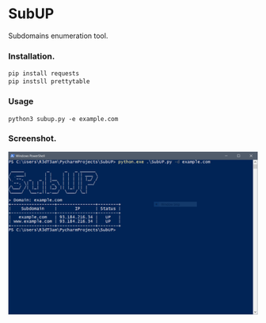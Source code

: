 # SubUP
Subdomains enumeration tool.

### Installation.
```
pip install requests
pip instsll prettytable
```
### Usage
```
python3 subup.py -e example.com
```

### Screenshot.
![](https://raw.githubusercontent.com/0xAbdullah/SubUP/master/Screenshot.PNG)
